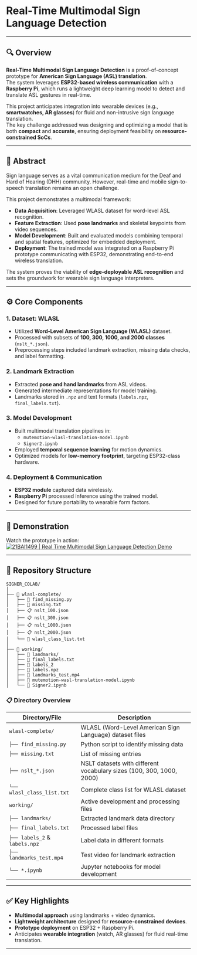 # Real-Time Multimodal Sign Language Detection

---

## 🔍 Overview

**Real-Time Multimodal Sign Language Detection** is a proof-of-concept prototype for **American Sign Language (ASL) translation**.  
The system leverages **ESP32-based wireless communication** with a **Raspberry Pi**, which runs a lightweight deep learning model to detect and translate ASL gestures in real-time.  

This project anticipates integration into wearable devices (e.g., **smartwatches, AR glasses**) for fluid and non-intrusive sign language translation.  
The key challenge addressed was designing and optimizing a model that is both **compact** and **accurate**, ensuring deployment feasibility on **resource-constrained SoCs**.

---

## 📜 Abstract

Sign language serves as a vital communication medium for the Deaf and Hard of Hearing (DHH) community. However, real-time and mobile sign-to-speech translation remains an open challenge.  

This project demonstrates a multimodal framework:  
- **Data Acquisition**: Leveraged WLASL dataset for word-level ASL recognition.  
- **Feature Extraction**: Used **pose landmarks** and skeletal keypoints from video sequences.  
- **Model Development**: Built and evaluated models combining temporal and spatial features, optimized for embedded deployment.  
- **Deployment**: The trained model was integrated on a Raspberry Pi prototype communicating with ESP32, demonstrating end-to-end wireless translation.  

The system proves the viability of **edge-deployable ASL recognition** and sets the groundwork for wearable sign language interpreters.

---

## ⚙️ Core Components

### 1. Dataset: WLASL
- Utilized **Word-Level American Sign Language (WLASL)** dataset.  
- Processed with subsets of **100, 300, 1000, and 2000 classes** (`nslt_*.json`).  
- Preprocessing steps included landmark extraction, missing data checks, and label formatting.  

### 2. Landmark Extraction
- Extracted **pose and hand landmarks** from ASL videos.  
- Generated intermediate representations for model training.  
- Landmarks stored in `.npz` and text formats (`labels.npz`, `final_labels.txt`).  

### 3. Model Development
- Built multimodal translation pipelines in:  
  - `mutemotion-wlasl-translation-model.ipynb`  
  - `Signer2.ipynb`  
- Employed **temporal sequence learning** for motion dynamics.  
- Optimized models for **low-memory footprint**, targeting ESP32-class hardware.  

### 4. Deployment & Communication
- **ESP32 module** captured data wirelessly.  
- **Raspberry Pi** processed inference using the trained model.  
- Designed for future portability to wearable form factors.  

---

## 🎥 Demonstration

Watch the prototype in action:  
[![21BAI1499 | Real Time Multimodal Sign Language Detection Demo](https://img.youtube.com/vi/StTqXEQ2l-Y/0.jpg)](https://www.youtube.com/watch?v=q9amnUtUOjI "21BAI1499 | Real Time Multimodal Sign Language Detection Demo")


---

## 📂 Repository Structure

```
SIGNER_COLAB/
│
├── 📁 wlasl-complete/
│   ├── 🐍 find_missing.py
│   ├── 📄 missing.txt
│   ├── 📋 nslt_100.json
│   ├── 📋 nslt_300.json
│   ├── 📋 nslt_1000.json
│   ├── 📋 nslt_2000.json
│   └── 📄 wlasl_class_list.txt
│
├── 📁 working/
│   ├── 📁 landmarks/
│   ├── 📄 final_labels.txt
│   ├── 📄 labels_2
│   ├── 📄 labels.npz
│   ├── 🎥 landmarks_test.mp4
│   ├── 📓 mutemotion-wasl-translation-model.ipynb
│   └── 📓 Signer2.ipynb
```

### 📋 Directory Overview

| Directory/File | Description |
|----------------|-------------|
| `wlasl-complete/` | WLASL (Word-Level American Sign Language) dataset files |
| `├── find_missing.py` | Python script to identify missing data |
| `├── missing.txt` | List of missing entries |
| `├── nslt_*.json` | NSLT datasets with different vocabulary sizes (100, 300, 1000, 2000) |
| `└── wlasl_class_list.txt` | Complete class list for WLASL dataset |
| `working/` | Active development and processing files |
| `├── landmarks/` | Extracted landmark data directory |
| `├── final_labels.txt` | Processed label files |
| `├── labels_2` & `labels.npz` | Label data in different formats |
| `├── landmarks_test.mp4` | Test video for landmark extraction |
| `└── *.ipynb` | Jupyter notebooks for model development |

---

## ✅ Key Highlights
- **Multimodal approach** using landmarks + video dynamics.  
- **Lightweight architecture** designed for **resource-constrained devices**.  
- **Prototype deployment** on ESP32 + Raspberry Pi.  
- Anticipates **wearable integration** (watch, AR glasses) for fluid real-time translation.  

---
